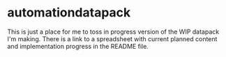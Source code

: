 # automationdatapack
This is just a place for me to toss in progress version of the WIP datapack I'm making. There is a link to a spreadsheet with current planned content and implementation progress in the README file.

